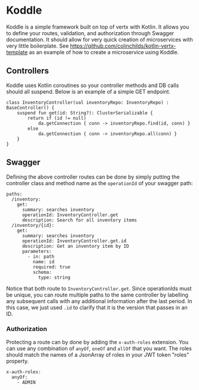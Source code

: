 # Koddle
Koddle is a simple framework built on top of vertx with Kotlin. It allows you to define your routes, validation, and authorization through Swagger documentation. It should allow for very quick creation of microservices with very little boilerplate. See https://github.com/colinchilds/kotlin-vertx-template as an example of how to create a microservice using Koddle.

## Controllers
Koddle uses Kotlin coroutines so your controller methods and DB calls should all suspend. Below is an example of a simple GET endpoint.

```
class InventoryController(val inventoryRepo: InventoryRepo) : BaseController() {
    suspend fun get(id: String?): ClusterSerializable {
        return if (id != null)
            da.getConnection { conn -> inventoryRepo.find(id, conn) }
        else
            da.getConnection { conn -> inventoryRepo.all(conn) }
    }
}
```

## Swagger
Defining the above controller routes can be done by simply putting the controller class and method name as the `operationId` of your swagger path:

```
paths:
  /inventory:
    get:
      summary: searches inventory
      operationId: InventoryController.get
      description: Search for all inventory items
  /inventory/{id}:
    get:
      summary: searches inventory
      operationId: InventoryController.get.id
      description: Get an inventory item by ID
      parameters:
        - in: path
          name: id
          required: true
          schema:
            type: string
```

Notice that both route to `InventoryController.get`. Since operationIds must be unique, you can route multiple paths to the same controller by labelling any subsequent calls with any additional information after the last period. In this case, we just used `.id` to clarify that it is the version that passes in an ID.

### Authorization
Protecting a route can by done by adding the `x-auth-roles` extension. You can use any combination of `anyOf`, `oneOf` and `allOf` that you want. The roles should match the names of a JsonArray of roles in your JWT token "roles" property.

```
x-auth-roles:
  anyOf:
    - ADMIN
```